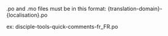.po and .mo files must be in this format:
{translation-domain}-{localisation}.po

ex:
disciple-tools-quick-comments-fr_FR.po
